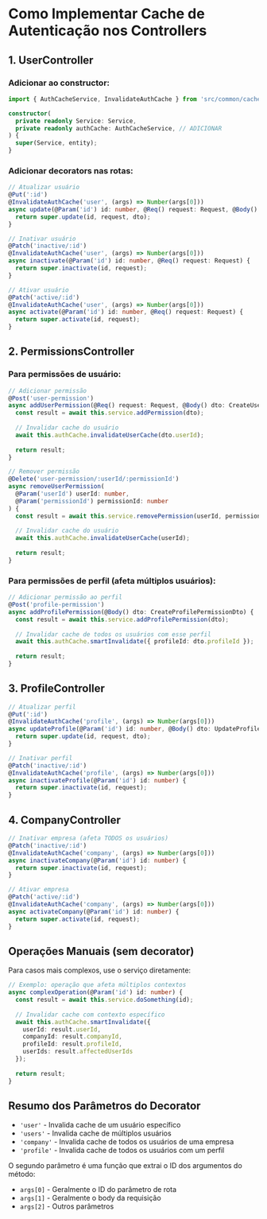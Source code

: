 # Como Implementar Cache de Autenticação nos Controllers

## 1. UserController

### Adicionar ao constructor:
```typescript
import { AuthCacheService, InvalidateAuthCache } from 'src/common/cache';

constructor(
  private readonly Service: Service,
  private readonly authCache: AuthCacheService, // ADICIONAR
) {
  super(Service, entity);
}
```

### Adicionar decorators nas rotas:

```typescript
// Atualizar usuário
@Put(':id')
@InvalidateAuthCache('user', (args) => Number(args[0]))
async update(@Param('id') id: number, @Req() request: Request, @Body() dto: UpdateDto) {
  return super.update(id, request, dto);
}

// Inativar usuário
@Patch('inactive/:id')
@InvalidateAuthCache('user', (args) => Number(args[0]))
async inactivate(@Param('id') id: number, @Req() request: Request) {
  return super.inactivate(id, request);
}

// Ativar usuário
@Patch('active/:id')
@InvalidateAuthCache('user', (args) => Number(args[0]))
async activate(@Param('id') id: number, @Req() request: Request) {
  return super.activate(id, request);
}
```

## 2. PermissionsController

### Para permissões de usuário:

```typescript
// Adicionar permissão
@Post('user-permission')
async addUserPermission(@Req() request: Request, @Body() dto: CreateUserPermissionDto) {
  const result = await this.service.addPermission(dto);
  
  // Invalidar cache do usuário
  await this.authCache.invalidateUserCache(dto.userId);
  
  return result;
}

// Remover permissão
@Delete('user-permission/:userId/:permissionId')
async removeUserPermission(
  @Param('userId') userId: number,
  @Param('permissionId') permissionId: number
) {
  const result = await this.service.removePermission(userId, permissionId);
  
  // Invalidar cache do usuário
  await this.authCache.invalidateUserCache(userId);
  
  return result;
}
```

### Para permissões de perfil (afeta múltiplos usuários):

```typescript
// Adicionar permissão ao perfil
@Post('profile-permission')
async addProfilePermission(@Body() dto: CreateProfilePermissionDto) {
  const result = await this.service.addProfilePermission(dto);
  
  // Invalidar cache de todos os usuários com esse perfil
  await this.authCache.smartInvalidate({ profileId: dto.profileId });
  
  return result;
}
```

## 3. ProfileController

```typescript
// Atualizar perfil
@Put(':id')
@InvalidateAuthCache('profile', (args) => Number(args[0]))
async updateProfile(@Param('id') id: number, @Body() dto: UpdateProfileDto) {
  return super.update(id, request, dto);
}

// Inativar perfil
@Patch('inactive/:id')
@InvalidateAuthCache('profile', (args) => Number(args[0]))
async inactivateProfile(@Param('id') id: number) {
  return super.inactivate(id, request);
}
```

## 4. CompanyController

```typescript
// Inativar empresa (afeta TODOS os usuários)
@Patch('inactive/:id')
@InvalidateAuthCache('company', (args) => Number(args[0]))
async inactivateCompany(@Param('id') id: number) {
  return super.inactivate(id, request);
}

// Ativar empresa
@Patch('active/:id')
@InvalidateAuthCache('company', (args) => Number(args[0]))
async activateCompany(@Param('id') id: number) {
  return super.activate(id, request);
}
```

## Operações Manuais (sem decorator)

Para casos mais complexos, use o serviço diretamente:

```typescript
// Exemplo: operação que afeta múltiplos contextos
async complexOperation(@Param('id') id: number) {
  const result = await this.service.doSomething(id);
  
  // Invalidar cache com contexto específico
  await this.authCache.smartInvalidate({
    userId: result.userId,
    companyId: result.companyId,
    profileId: result.profileId,
    userIds: result.affectedUserIds
  });
  
  return result;
}
```

## Resumo dos Parâmetros do Decorator

- `'user'` - Invalida cache de um usuário específico
- `'users'` - Invalida cache de múltiplos usuários
- `'company'` - Invalida cache de todos os usuários de uma empresa
- `'profile'` - Invalida cache de todos os usuários com um perfil

O segundo parâmetro é uma função que extrai o ID dos argumentos do método:
- `args[0]` - Geralmente o ID do parâmetro de rota
- `args[1]` - Geralmente o body da requisição
- `args[2]` - Outros parâmetros